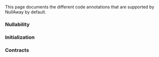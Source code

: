 This page documents the different code annotations that are supported by NullAway by default.  

### Nullability


### Initialization

### Contracts

